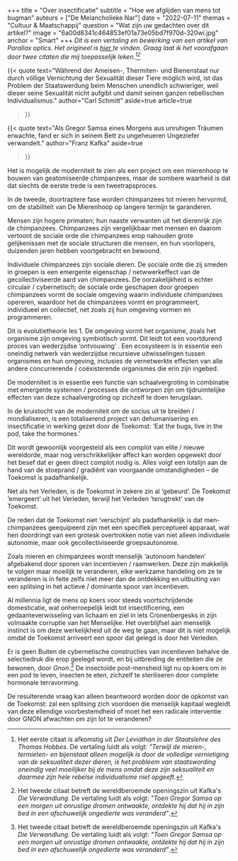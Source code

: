 +++
title = "Over insectificatie"
subtitle = "Hoe we afglijden van mens tot bugman"
auteurs = ["De Melancholieke Nar"]
date = "2022-07-11"
themas = "Cultuur & Maatschappij"
question = "Wat zijn uw gedachten over dit artikel?"
image = "6a00d8341c464853ef01a73e05bd7f970d-320wi.jpg"
anchor = "Smart"
+++
*Dit is een vertaling en bewerking van een artikel van Parallax optics. Het origineel is [hier ](https://parallaxoptics.com/2020/12/30/on-insectisation/)te vinden. Graag laat ik het voorafgaan door twee citaten die mij toepasselijk leken.[^1][^2]*

{{< quote
	text="Während der Ameisen-, Thermiten- und Bienenstaat nur durch völlige Vernichtung der Sexualität dieser Tiere möglich wird, ist das Problem der Staatswerdung beim Menschen unendlich schwieriger, weil dieser seine Sexualität nicht aufgibt und damit seinen ganzen rebellischen Individualismus."
	author="Carl Schmitt"
	aside=true
	article=true
>}}

{{< quote
	text="Als Gregor Samsa eines Morgens aus unruhigen Träumen erwachte, fand er sich in seinem Bett zu ungeheueren Ungeziefer verwandelt."
	author="Franz Kafka"
	aside=true
>}}

Het is mogelijk de moderniteit te zien als een project om een mierenhoop te bouwen van geatomiseerde chimpanzees, maar de sombere waarheid is dat dat slechts de eerste trede is een tweetrapsproces.

In de tweede, doortraptere fase worden chimpanzees tot mieren hervormd, om de stabiliteit van De Mierenhoop op langere termijn te garanderen.

Mensen zijn hogere primaten; hun naaste verwanten uit het dierenrijk zijn de chimpanzees. Chimpanzees zijn vergelijkbaar met mensen en daarom vertoont de sociale orde die chimpanzees erop nahouden grote gelijkenissen met de sociale structuren die mensen, en hun voorlopers, duizenden jaren hebben voortgebracht en bewoond.

Individuele chimpanzees zijn sociale dieren. De sociale orde die zij smeden in groepen is een emergente eigenschap / netwwerkeffect van de gecollectiviseerde aard van chimpanzees. De oorzakelijkheid is echter circulair / cybernetisch; de sociale orde geschapen door groepen chimpanzees vormt de sociale omgeving waarin individuele chimpanzees opereren, waardoor het de chimpanzees vormt en programmeert, individueel en collectief, net zoals zij hun omgeving vormen en programmeren.

Dit is evolutietheorie les 1. De omgeving vormt het organisme, zoals het organisme zijn omgeving symbiotisch vormt. Dit leidt tot een voortdurend proces van wederzijdse ‘ontvouwing’ . Een ecosysteem is in essentie een oneindig netwerk van wederzijdse recursieve uitwisselingen tussen organismes en hun omgeving, inclusies de vernetwerkte effecten van alle andere concurrerende / coëxisterende organismes die erin zijn ingebed.

De moderniteit is in essentie een functie van schaalvergroting in combinatie met emergente systemen / processes die ontworpen zijn om tijdruimtelijke effecten van deze schaalvergroting op zichzelf te doen terugslaan.

In de kruistocht van de moderniteit om de socius uit te breiden / mondialiseren, is een totaliserend project van dehumanisering en insectificatie in werking gezet door de Toekomst: ‘Eat the bugs, live in the pod, take the hormones.’

Dit wordt gewoonlijk voorgesteld als een complot van elite / nieuwe wereldorde, maar nog verschrikkelijker affect kan worden opgewekt door het besef dat er geen direct complot nodig is. Alles volgt een lotslijn aan de hand van de stoeprand / gradiënt van voorgaande omstandigheden – de Toekomst is padafhankelijk.

Net als het Verleden, is de Toekomst in zekere zin al ‘gebeurd’. De Toekomst ‘emergeert’ uit het Verleden, terwijl het Verleden ‘terugtrekt’ van de Toekomst.

De reden dat de Toekomst niet ‘verschijnt’ als padafhankelijk is dat men-chimpanzees geequipeerd zijn met een specifiek perceptueel apparaat, wat hen doordringt van een grotesk overtrokken notie van niet alleen individuele autonomie, maar ook gecollectiviseerde groepsautonomie.

Zoals mieren en chimpanzees wordt menselijk ‘autonoom handelen’ afgebakend door sporen van incentieven / raamwerken. Deze zijn makkelijk te volgen maar moeilijk te veranderen, elke werkzame handeling om ze te veranderen is in feite zelfs niet meer dan de ontdekking en uitbuiting van een splitsing in het actieve / dominante spoor van incentieven.

Al millennia ligt de mens op koers voor steeds voortschrijdende domesticatie, wat onherroepelijk leidt tot insectificering, een gedaanteverwisseling van lichaam en ziel in iets Cronenbergesks in zijn volmaakte corruptie van het Menselijke. Het overblijfsel aan menselijk instinct is om deze werkelijkheid uit de weg te gaan, maar dit is niet mogelijk omdat de Toekomst arriveert een spoor dat gelegd is door het Verleden.

Er is geen Buiten de cybernetische constructies van incentieven behalve de selectiedruk die erop geelegd wordt, en bij uitbreiding de entiteiten die ze bewonen, door *Gnon*.[^2] De insectoïde post-mensheid ligt nu op koers om in een pod te leven, insecten te eten, zichzelf te steriliseren door complete hormonale terravorming.

De resulterende vraag kan alleen beantwoord worden door de opkomst van de Toekomst: zal een splitsing zich voordoen die menselijk kapitaal wegleidt van deze ellendige voorbestemdheid of moet het een radicale interventie door GNON afwachten om zijn lot te veranderen?

[^1]: Het eerste citaat is afkomstig uit *Der Leviathan in der Staatslehre des Thomas Hobbes.* De vertaling luidt als volgt: *"Terwijl de mieren-, termieten- en bijenstaat alleen mogelijk is door de volledige vernietiging van de seksualiteit dezer dieren, is het probleem van staatswording oneindig veel moeilijker bij de mens omdat deze zijn seksualiteit en daarmee zijn hele rebelse individualisme niet opgeeft.*

[^2]: Het tweede citaat betreft de wereldberoemde openingszin uit Kafka's *Die Verwandlung*. De vertaling luidt als volgt: *"Toen Gregor Samsa op een morgen uit onrustige dromen ontwaakte, ontdekte hij dat hij in zijn bed in een afschuwelijk ongedierte was veranderd"*.

[^3]: Gnon is een acroniem dat gebruikt wordt in reactionaire kringen. Het staat voor ‘the God of Nature or Nature’. De betekenis is vergelijkbaar met *logos*, *dharma* of *dao*. Het is de Natuurlijke Orde. Het idee is dat, of er nou een God van de Natuur is die daar de bron van is, de Natuur zelf een inherente orde heeft waar we op eigen risico tegenin gaan.